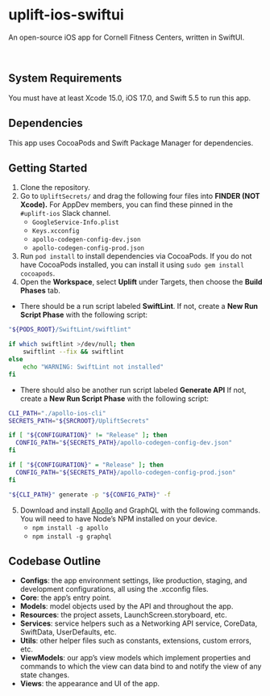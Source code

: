 # uplift-ios-swiftui
An open-source iOS app for Cornell Fitness Centers, written in SwiftUI.

<br />

## System Requirements

You must have at least Xcode 15.0, iOS 17.0, and Swift 5.5 to run this app.

## Dependencies

This app uses CocoaPods and Swift Package Manager for dependencies.

## Getting Started

1. Clone the repository.
2. Go to `UpliftSecrets/` and drag the following four files into **FINDER (NOT Xcode).** For AppDev members, you can find these pinned in the `#uplift-ios` Slack channel.
    - `GoogleService-Info.plist`
    - `Keys.xcconfig`
    - `apollo-codegen-config-dev.json`
    - `apollo-codegen-config-prod.json`
3. Run `pod install` to install dependencies via CocoaPods. If you do not have CocoaPods installed, you can install it using `sudo gem install cocoapods`.
4. Open the **Workspace**, select **Uplift** under Targets, then choose the **Build Phases** tab.

  - There should be a run script labeled **SwiftLint**. If not, create a **New Run Script Phase** with the following script:

```bash
"${PODS_ROOT}/SwiftLint/swiftlint"

if which swiftlint >/dev/null; then
    swiftlint --fix && swiftlint
else
    echo "WARNING: SwiftLint not installed"
fi
```

  - There should also be another run script labeled **Generate API** If not, create a **New Run Script Phase** with the following script:

```bash
CLI_PATH="./apollo-ios-cli"
SECRETS_PATH="${SRCROOT}/UpliftSecrets"

if [ "${CONFIGURATION}" != "Release" ]; then
  CONFIG_PATH="${SECRETS_PATH}/apollo-codegen-config-dev.json"
fi

if [ "${CONFIGURATION}" = "Release" ]; then
  CONFIG_PATH="${SECRETS_PATH}/apollo-codegen-config-prod.json"
fi

"${CLI_PATH}" generate -p "${CONFIG_PATH}" -f
```

5. Download and install [Apollo](https://www.apollographql.com/docs/devtools/cli/) and GraphQL with the following commands. You will need to have Node’s NPM installed on your device.
    - `npm install -g apollo`
    - `npm install -g graphql`

## Codebase Outline

- **Configs**: the app environment settings, like production, staging, and development configurations, all using the .xcconfig files.
- **Core**: the app’s entry point.
- **Models**: model objects used by the API and throughout the app.
- **Resources**: the project assets, LaunchScreen.storyboard, etc.
- **Services**: service helpers such as a Networking API service, CoreData, SwiftData, UserDefaults, etc.
- **Utils**: other helper files such as constants, extensions, custom errors, etc.
- **ViewModels**: our app’s view models which implement properties and commands to which the view can data bind to and notify the view of any state changes.
- **Views**: the appearance and UI of the app.
